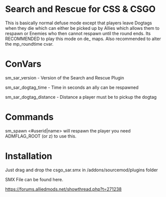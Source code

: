 # Search and Rescue for CSS & CSGO
This is basically normal defuse mode except that players leave
Dogtags when they die which can either be picked up by Allies which allows them to respawn or Enemies who then cannot respawn until the round ends. Its RECOMMENDED to play this mode on de_ maps. Also recommended to alter the mp_roundtime cvar.


# ConVars
sm_sar_version - Version of the Search and Rescue Plugin

sm_sar_dogtag_time - Time in seconds an ally can be respawned

sm_sar_dogtag_distance - Distance a player must be to pickup the dogtag

# Commands
sm_spawn <#userid|name> will respawn the player you need ADMFLAG_ROOT (or z) to use this. 


# Installation

Just drag and drop the csgo_sar.smx in /addons/sourcemod/plugins folder

SMX File can be found here.

https://forums.alliedmods.net/showthread.php?t=271238
